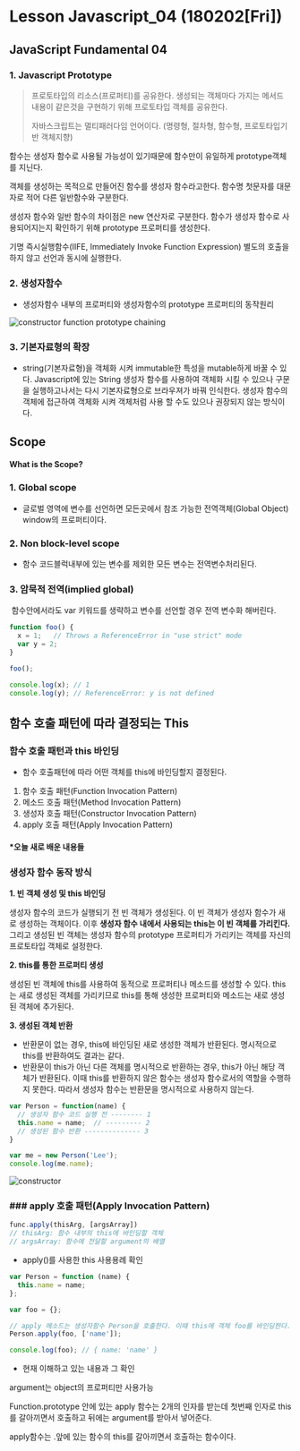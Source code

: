 # Lesson Javascript_04 (180202[Fri])

## JavaScript Fundamental 04

### 1. Javascript Prototype

> 프로토타입의 리소스(프로퍼티)를 공유한다. 생성되는 객체마다 가지는 메서드 내용이 같은것을 구현하기 위해 프로토타입 객체를 공유한다. 
>
> 자바스크립트는 멀티패러다임 언어이다. (명령형, 절차형, 함수형, 프로토타입기반 객체지향)



함수는 생성자 함수로 사용될 가능성이 있기때문에 함수만이 유일하게 prototype객체를 지닌다. 

객체를 생성하는 목적으로 만들어진 함수를 생성자 함수라고한다. 함수명 첫문자를 대문자로 적어 다른 일반함수와 구분한다.

생성자 함수와 일반 함수의 차이점은 new 연산자로 구분한다. 함수가 생성자 함수로 사용되어지는지 확인하기 위해 prototype 프로퍼티를 생성한다.

기명 즉시실행함수(IIFE, Immediately Invoke Function Expression)  별도의 호출을 하지 않고 선언과 동시에 실행한다.



### 2. 생성자함수

- 생성자함수 내부의 프로퍼티와 생성자함수의 prototype 프로퍼티의 동작원리

![constructor function prototype chaining](http://poiemaweb.com/img/constructor_function_prototype_chaining.png)

### 3. 기본자료형의 확장

- string(기본자료형)을 객체화 시켜 immutable한 특성을 mutable하게 바꿀 수 있다. Javascript에 있는 String 생성자 함수를 사용하여 객체화 시킬 수 있으나 구문을 실행하고나서는 다시 기본자료형으로 브라우져가 바꿔 인식한다. 생성자 함수의 객체에 접근하여 객체화 시켜 객체처럼 사용 할 수도 있으나 권장되지 않는 방식이다.



## Scope

#### What is the Scope?

### 1. Global scope

- 글로벌 영역에 변수를 선언하면 모든곳에서 참조 가능한  전역객체(Global Object) window의 프로퍼티이다.

### 2. Non block-level scope

- 함수 코드블럭내부에 있는 변수를 제외한 모든 변수는 전역변수처리된다.

### 3. 암묵적 전역(implied global)

​	함수안에서라도 var 키워드를 생략하고 변수를 선언할 경우 전역 변수화 해버린다.

```js
function foo() {
  x = 1;   // Throws a ReferenceError in "use strict" mode
  var y = 2;
}

foo();

console.log(x); // 1
console.log(y); // ReferenceError: y is not defined
```



## 함수 호출 패턴에 따라 결정되는 This

### 함수 호출 패턴과 this 바인딩

- 함수 호출패턴에 따라 어떤 객체를 this에 바인딩할지 결정된다.

1. 함수 호출 패턴(Function Invocation Pattern)
2. 메소드 호출 패턴(Method Invocation Pattern)
3. 생성자 호출 패턴(Constructor Invocation Pattern)
4. apply 호출 패턴(Apply Invocation Pattern)



#### *오늘 새로 배운 내용들

### 생성자 함수 동작 방식

**1. 빈 객체 생성 및 this 바인딩**

생성자 함수의 코드가 실행되기 전 빈 객체가 생성된다. 이 빈 객체가 생성자 함수가 새로 생성하는 객체이다. 이후 **생성자 함수 내에서 사용되는 this는 이 빈 객체를 가리킨다.** 그리고 생성된 빈 객체는 생성자 함수의 prototype 프로퍼티가 가리키는 객체를 자신의 프로토타입 객체로 설정한다.

**2. this를 통한 프로퍼티 생성**

생성된 빈 객체에 this를 사용하여 동적으로 프로퍼티나 메소드를 생성할 수 있다. this는 새로 생성된 객체를 가리키므로 this를 통해 생성한 프로퍼티와 메소드는 새로 생성된 객체에 추가된다.

**3. 생성된 객체 반환**

- 반환문이 없는 경우, this에 바인딩된 새로 생성한 객체가 반환된다. 명시적으로 this를 반환하여도 결과는 같다.
- 반환문이 this가 아닌 다른 객체를 명시적으로 반환하는 경우, this가 아닌 해당 객체가 반환된다. 이때 this를 반환하지 않은 함수는 생성자 함수로서의 역할을 수행하지 못한다. 따라서 생성자 함수는 반환문을 명시적으로 사용하지 않는다.

```js
var Person = function(name) {
  // 생성자 함수 코드 실행 전 -------- 1
  this.name = name;  // --------- 2
  // 생성된 함수 반환 -------------- 3
}

var me = new Person('Lee');
console.log(me.name);
```



![constructor](http://poiemaweb.com/img/constructor.png)



### ### apply 호출 패턴(Apply Invocation Pattern)

```js
func.apply(thisArg, [argsArray])
// thisArg: 함수 내부의 this에 바인딩할 객체
// argsArray: 함수에 전달할 argument의 배열
```

- apply()를 사용한 this 사용용례 확인

```js
var Person = function (name) {
  this.name = name;
};

var foo = {};

// apply 메소드는 생성자함수 Person을 호출한다. 이때 this에 객체 foo를 바인딩한다.
Person.apply(foo, ['name']);

console.log(foo); // { name: 'name' }
```



* 현재 이해하고 있는 내용과 그 확인

argument는 object의 프로퍼티만 사용가능

Function.prototype 안에 있는 apply 함수는 2개의 인자를 받는데 첫번째 인자로 this를 갈아끼면서 호출하고 뒤에는 argument를 받아서 넣어준다.

apply함수는 .앞에 있는 함수의 this를 갈아끼면서 호출하는 함수이다.
